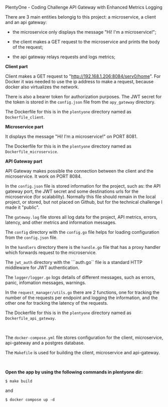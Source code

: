 PlentyOne - Coding Challenge
API Gateway with Enhanced Metrics Logging

There are 3 main entities belongig to this project: a microservice, a client and an api gateway:

 - the microservice only displays the message "Hi! I'm a microservice!";

 - the client makes a GET request to the microservice and prints the body of the request;

 - the api gateway relays requests and logs metrics;

**Client part**

 Client makes a GET request to "http://192.168.1.206:8084/serv0/home". For Docker it was needed to use the ip address to make a request, because docker also virtualizes the network.

 There is also a bearer token for authorization purposes. The JWT secret for the token is stored in the ```config.json``` file from the ```apy_gateway``` directory.

 The Dockerfile for this is in the ```plentyone``` directory named as ```Dockerfile_client```.

**Microservice part**

 It displays the message "Hi! I'm a microservice!" on PORT 8081.

 The Dockerfile for this is in the ```plentyone``` directory named as ```Dockerfile_microservice```.

**API Gateway part**

 API Gateway makes possible the connection between the client and the microservice. It work on PORT 8084.

 In the ```config.json``` file is stored information for the project, such as: the API gateway port, the JWT secret and some destinations urls for the microservice (for scalability). Normally this file should remain in the local project, or stored, but not placed on Github, but for the technical challenge I made it "public".

 The ```gateway.log``` file stores all log data for the project, API metrics, errors, latency, and other metrics and information messages.

 The ```config``` directory with the ```config.go``` file helps for loading configuration from the ```config.json``` file.

 In the ```handlers``` directory there is the ```handle.go``` file that has a proxy handler which forwards request to the microservice.

 The ```jwt_auth``` directory with the ```auth.go`` file is a standard HTTP middleware for JWT authentication.

 The ```logger/logger.go``` logs details of different messages, such as errors, panic, infomation messages, warnings.

 In the ```request_manager/utils.go``` there are 2 functions, one for tracking the number of the requests per endpoint and logging the information, and the other one for tracking the latency of the requests.

 The Dockerfile for this is in the ```plentyone``` directory named as ```Dockerfile_api_gateway```.

<br>

The ```docker-compose.yml``` file stores configuration for the client, microservice, api-gateway and a postgres database.

The ```Makefile``` is used for building the client, microservice and api-gateway.

<br>

**Open the app by using the following commands in plentyone dir:**
```
$ make build
```
and

```
$ docker compose up -d
```
